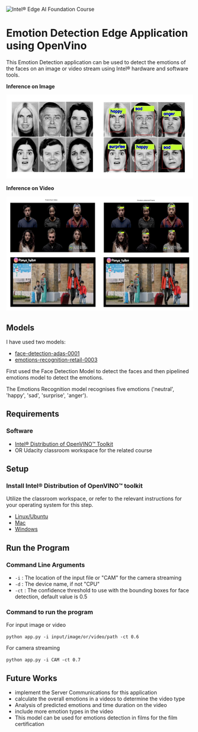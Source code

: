 ![Intel® Edge AI Foundation Course](https://img.shields.io/badge/Udacity-Intel%C2%AE%20Edge%20AI%20Foundation%20Course-blue?logo=Udacity&color=33bbff&style=flat)

[image1]: ./imgs/Output_emotions_img.jpg "Inference on Image"
[image2]: ./imgs/Output_emotions_video.jpg "Inference on Videos"

# Emotion Detection Edge Application using OpenVino

This Emotion Detection application can be used to detect the emotions of the faces on an image or video stream using Intel® hardware and software tools.

**Inference on Image**

![Inference on Image][image1]

**Inference on Video**

![Inference on Video][image2]

## Models

I have used two models:
 - [face-detection-adas-0001](https://docs.openvinotoolkit.org/2019_R1/_face_detection_adas_0001_description_face_detection_adas_0001.html)
 - [emotions-recognition-retail-0003](https://docs.openvinotoolkit.org/2019_R1/_emotions_recognition_retail_0003_description_emotions_recognition_retail_0003.html)

First used the Face Detection Model to detect the faces and then pipelined emotions model to detect the emotions.

The Emotions Recognition model recognises five emotions ('neutral', 'happy', 'sad', 'surprise', 'anger').

## Requirements

### Software

*  [Intel® Distribution of OpenVINO™ Toolkit](https://software.intel.com/en-us/openvino-toolkit/choose-download?)
*  OR Udacity classroom workspace for the related course

## Setup

### Install Intel® Distribution of OpenVINO™ toolkit

Utilize the classroom workspace, or refer to the relevant instructions for your operating system for this step.

- [Linux/Ubuntu](https://docs.openvinotoolkit.org/latest/_docs_install_guides_installing_openvino_linux.html)
- [Mac](https://docs.openvinotoolkit.org/latest/_docs_install_guides_installing_openvino_macos.html)
- [Windows](https://docs.openvinotoolkit.org/latest/_docs_install_guides_installing_openvino_windows.html)

## Run the Program 

### Command Line Arguments

 - `-i`  : The location of the input file or "CAM" for the camera streaming
 - `-d`  : The device name, if not "CPU"
 - `-ct` : The confidence threshold to use with the bounding boxes for face detection, default value is 0.5
 
### Command to run the program
 For input image or video 
 
 ```python app.py -i input/image/or/video/path -ct 0.6```
 
 For camera streaming
 
 ```python app.py -i CAM -ct 0.7```
 
## Future Works 
 - implement the Server Communications for this application
 - calculate the overall emotions in a videos to determine the video type
 - Analysis of predicted emotions and time duration on the video
 - include more emotion types in the video
 - This model can be used for emotions detection in films for the film certification